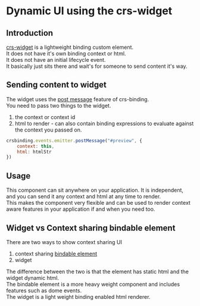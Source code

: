 # Dynamic UI using the crs-widget

## Introduction

<a href="https://github.com/caperaven/crs-binding/blob/develop/src/view/crs-widget.js" target="_blank">crs-widget</a> is a lightweight binding custom element.  
It does not have it's own binding context or html.  
It does not have an initial lifecycle event.  
It basically just sits there and wait's for someone to send content it's way.

## Sending content to widget

The widget uses the <a href="https://github.com/caperaven/crs-binding-documentation/blob/master/7.event-aggregation.md" target="_blank">post message</a> feature of crs-binding.  
You need to pass two things to the widget.

1. the context or context id
1. html to render - can also contain binding expressions to evaluate against the context you passed on.

```js
crsbinding.events.emitter.postMessage("#preview", {
    context: this,
    html: htmlStr
})
```

## Usage

This component can sit anywhere on your application.
It is independent, and you can send it any context and html at any time to render.  
This makes the component very flexible and can be used to render context aware features in your application if and when you need too.

## Widget vs Context sharing bindable element

There are two ways to show context sharing UI

1. context sharing <a href="https://github.com/caperaven/crs-binding-documentation/blob/master/2.%20bindable-element.md" target="_blank">bindable element</a>
1. widget

The difference between the two is that the element has static html and the widget dynamic html.  
The bindable element is a more heavy weight component and includes features such as dome events.  
The widget is a light weight binding enabled html renderer.